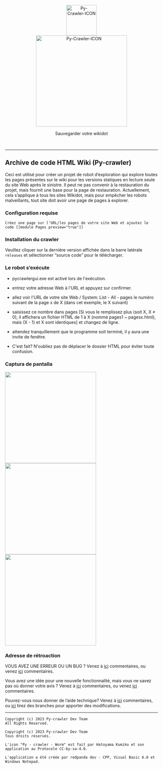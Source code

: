 <div class="center" align="center">
  <a href="#">
    <img alt="Py-Crawler-ICON" src="https://helloosdisk.wikidot.com/local--files/file:github/Pyc" width="100px">
  </a><br/>
  <img alt="Py-Crawler-ICON" src="https://helloosdisk.wikidot.com/local--files/file:github/pyctext.png" width="300px">
  <p>Sauvegarder votre wikidot</p>
  <img alt="" src="https://img.shields.io/github/license/HelloOSMe/Py-crawler">&nbsp;&nbsp;<img alt="" src="https://img.shields.io/github/v/release/HelloOSMe/Py-Crawler?include_prereleases">&nbsp;&nbsp;<img alt="" src="https://img.shields.io/github/stars/HelloOSMe/Py-crawler">
</div>

----------
## Archive de code HTML Wiki (Py-crawler)

Ceci est utilisé pour créer un projet de robot d’exploration qui explore toutes les pages présentes sur le wiki pour les versions statiques en lecture seule du site Web après le sinistre. Il peut ne pas convenir à la restauration du projet, mais fournit une base pour la page de restauration.
Actuellement, cela s’applique à tous les sites Wikidot, mais pour empêcher les robots malveillants, tout site doit avoir une page de pages à explorer.


### **Configuration requise**

```
Créez une page sur l’URL/les pages de votre site Web et ajoutez le code [[module Pages preview="true"]]
```

### **Installation du crawler**

Veuillez cliquer sur la dernière version affichée dans la barre latérale `releases` et sélectionner “source code” pour le télécharger.

### **Le robot s’exécute**
* pycrawlergui.exe est activé lors de l'exécution.

* entrez votre adresse Web à l'URL et appuyez sur confirmer.

* allez voir l'URL de votre site Web / System: List - All - pages le numéro suivant de la page x de X (dans cet exemple, le X suivant)

* saisissez ce nombre dans pages [Si vous le remplissez plus (soit X, X ≠ 0), il affichera un fichier HTML de 1 à X (nommé pages1 ~ pagesx.html), mais (X - 1) et X sont identiques] et changez de ligne.

* attendez tranquillement que le programme soit terminé, il y aura une invite de fenêtre.

* C'est fait? N'oubliez pas de déplacer le dossier HTML pour éviter toute confusion.

### **Captura de pantalla**
<img alt="" src="https://s1.ax1x.com/2023/02/20/pSXVpQJ.jpg" width="300px">  
<img alt="" src="https://s1.ax1x.com/2023/02/20/pSXExWF.jpg" width="300px">  
<img alt="" src="https://s1.ax1x.com/2023/02/20/pSXEzz4.jpg" width="300px">

### **Adresse de rétroaction**
VOUS AVEZ UNE ERREUR OU UN BUG ? Venez à [ici](http://ld-private-website.wikidot.com/forum/c-7602918/pyc) commentaires, ou venez [ici](https://github.com/TimeLine-Bookstore/Py-crawler/issues) commentaires.

Vous avez une idée pour une nouvelle fonctionnalité, mais vous ne savez pas où donner votre avis ? Venez à [ici](http://ld-private-website.wikidot.com/forum/t-15402049/pyc-1-1-0-1-9) commentaires, ou venez [ici](https://github.com/TimeLine-Bookstore/Py-crawler/issues) commentaires.

Pouvez-vous nous donner de l’aide technique? Venez à [ici](http://ld-private-website.wikidot.com/forum/c-7602920/) commentaires, ou [ici](https://github.com/TimeLine-Bookstore/Py-crawler/fork) tirez des branches pour apporter des modifications.

----------

```
Copyright (c) 2023 Py-crawler Dev Team
All Rights Reserved.

Copyright (c) 2023 Py-crawler Dev Team
Tous droits réservés.

L'icon "Py - crawler - Worm" est fait par Hatoyama Kumiko et son application au Protocole CC-by-sa-4.0.

L'application a été créée par redpanda dev - CPP, Visual Basic 6.0 et Windows Notepad.
```
